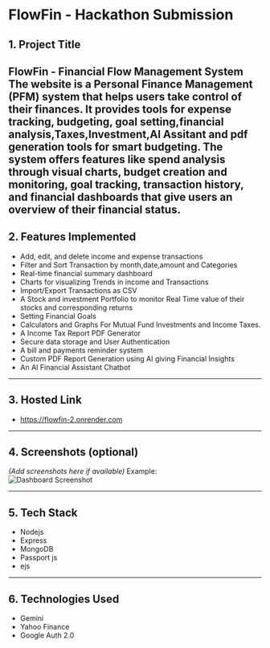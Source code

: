 # FlowFin - Hackathon Submission

## 1. Project Title
**FlowFin - Financial Flow Management System**
The website is a Personal Finance Management (PFM) system that helps users take control of their finances. It provides tools for expense tracking, budgeting, goal setting,financial analysis,Taxes,Investment,AI Assitant and pdf generation tools for smart budgeting. The system offers features like spend analysis through visual charts, budget creation and monitoring, goal tracking, transaction history, and financial dashboards that give users an overview of their financial status. 
---

## 2. Features Implemented
- Add, edit, and delete income and expense transactions
- Filter and Sort Transaction by month,date,amount and Categories
- Real-time financial summary dashboard
- Charts for visualizing Trends in income and Transactions
- Import/Export Transactions as CSV
- A Stock and investment Portfolio to monitor Real Time value of their stocks and corresponding returns
- Setting Financial Goals
- Calculators and Graphs For Mutual Fund Investments and Income Taxes.
- A Income Tax Report PDF Generator
- Secure data storage and User Authentication
- A bill and payments reminder system
- Custom PDF Report Generation using AI giving Financial Insights
- An AI Financial Assistant Chatbot
  

---

## 3. Hosted Link
- https://flowfin-2.onrender.com

---

## 4. Screenshots (optional)
*(Add screenshots here if available)*
Example:  
![Dashboard Screenshot](https://via.placeholder.com/600x300.png?text=Dashboard+Screenshot)

---

## 5. Tech Stack
- Nodejs
- Express
- MongoDB
- Passport js
- ejs

---
## 6. Technologies Used
 - Gemini
 - Yahoo Finance
 - Google Auth 2.0
